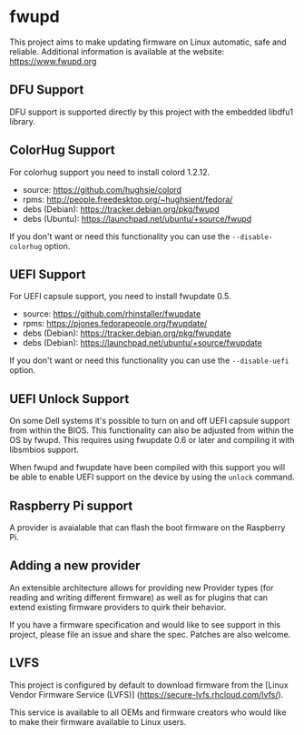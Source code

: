 fwupd
=====

This project aims to make updating firmware on Linux automatic, safe and reliable.
Additional information is available at the website: https://www.fwupd.org

DFU Support
-----------

DFU support is supported directly by this project with the embedded libdfu1
library.

ColorHug Support
----------------

For colorhug support you need to install colord 1.2.12.
* source:		https://github.com/hughsie/colord
* rpms:		http://people.freedesktop.org/~hughsient/fedora/
* debs (Debian):	https://tracker.debian.org/pkg/fwupd
* debs (Ubuntu):	https://launchpad.net/ubuntu/+source/fwupd

If you don't want or need this functionality you can use the
`--disable-colorhug` option.

UEFI Support
------------

For UEFI capsule support, you need to install fwupdate 0.5.
* source:		https://github.com/rhinstaller/fwupdate
* rpms:		https://pjones.fedorapeople.org/fwupdate/
* debs (Debian):	https://tracker.debian.org/pkg/fwupdate
* debs (Debian):	https://launchpad.net/ubuntu/+source/fwupdate

If you don't want or need this functionality you can use the 
`--disable-uefi` option.

UEFI Unlock Support
-------------------

On some Dell systems it's possible to turn on and off UEFI capsule
support from within the BIOS.  This functionality can also be adjusted
from within the OS by fwupd. This requires using fwupdate 0.6 or later 
and compiling it with libsmbios support.

When fwupd and fwupdate have been compiled with this support you will
be able to enable UEFI support on the device by using the `unlock` command.

Raspberry Pi support
--------------------

A provider is avaialable that can flash the boot firmware on the Raspberry Pi.

Adding a new provider
---------------------

An extensible architecture allows for providing new Provider types (for reading
and writing different firmware) as well as for plugins that can extend existing
firmware providers to quirk their behavior.

If you have a firmware specification and would like to see support
in this project, please file an issue and share the spec.  Patches are also
welcome.

LVFS
----
This project is configured by default to download firmware from the [Linux Vendor
Firmware Service (LVFS)] (https://secure-lvfs.rhcloud.com/lvfs/).

This service is available to all OEMs and firmware creators who would like to make
their firmware available to Linux users.
